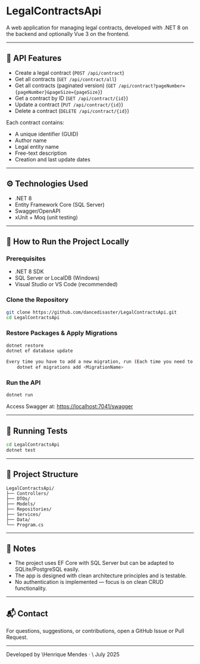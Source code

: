 # LegalContractsApi

A web application for managing legal contracts, developed with .NET 8 on the backend and optionally Vue 3 on the frontend.

---

## 🧩 API Features

* Create a legal contract (`POST /api/contract`)
* Get all contracts (`GET /api/contract/all`)
* Get all contracts (paginated version) (`GET /api/contract?pageNumber={pageNumber}&pageSize={pageSize}`)
* Get a contract by ID (`GET /api/contract/{id}`)
* Update a contract (`PUT /api/contract/{id}`)
* Delete a contract (`DELETE /api/contract/{id}`)

Each contract contains:

* A unique identifier (GUID)
* Author name
* Legal entity name
* Free-text description
* Creation and last update dates

---

## ⚙️ Technologies Used

* .NET 8
* Entity Framework Core (SQL Server)
* Swagger/OpenAPI
* xUnit + Moq (unit testing)

---

## 🚀 How to Run the Project Locally

### Prerequisites

* .NET 8 SDK
* SQL Server or LocalDB (Windows)
* Visual Studio or VS Code (recommended)

### Clone the Repository

```bash
git clone https://github.com/dancedisaster/LegalContractsApi.git
cd LegalContractsApi
```

### Restore Packages & Apply Migrations

```bash
dotnet restore
dotnet ef database update
```

```bash
Every time you have to add a new migration, run (Each time you need to add a new migration, use a naming convention such as V001, V002, and so on):
	dotnet ef migrations add <MigrationName>
```	

### Run the API

```bash
dotnet run
```

Access Swagger at: [https://localhost:7041/swagger](https://localhost:7041/swagger)

---

## 🧪 Running Tests

```bash
cd LegalContractsApi
dotnet test
```

---

## 📁 Project Structure

```
LegalContractsApi/
├── Controllers/
├── DTOs/
├── Models/
├── Repositories/
├── Services/
├── Data/
└── Program.cs
```

---

## 📌 Notes

* The project uses EF Core with SQL Server but can be adapted to SQLite/PostgreSQL easily.
* The app is designed with clean architecture principles and is testable.
* No authentication is implemented — focus is on clean CRUD functionality.

---

## 📬 Contact

For questions, suggestions, or contributions, open a GitHub Issue or Pull Request.

---

Developed by \Henrique Mendes · \ July 2025
